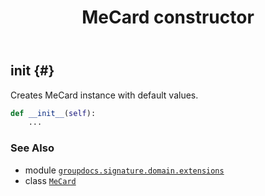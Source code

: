 ﻿---
title: MeCard constructor
second_title: GroupDocs.Signature for Python via .NET API References
description: 
type: docs
url: /python-net/groupdocs.signature.domain.extensions/mecard/__init__/
is_root: false
weight: 10
---

## __init__ {#}

Creates MeCard instance with default values.



```python
def __init__(self):
    ...
```





### See Also
* module [`groupdocs.signature.domain.extensions`](../../)
* class [`MeCard`](/signature/python-net/groupdocs.signature.domain.extensions/mecard)
